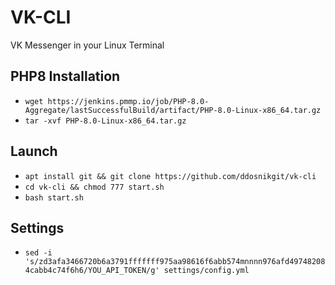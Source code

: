 # VK-CLI
VK Messenger in your Linux Terminal

PHP8 Installation
-------------
- `wget https://jenkins.pmmp.io/job/PHP-8.0-Aggregate/lastSuccessfulBuild/artifact/PHP-8.0-Linux-x86_64.tar.gz`
- `tar -xvf PHP-8.0-Linux-x86_64.tar.gz`

Launch
-------------
- `apt install git && git clone https://github.com/ddosnikgit/vk-cli`
- `cd vk-cli && chmod 777 start.sh`
- `bash start.sh`

Settings
-------------
- `sed -i 's/zd3afa3466720b6a3791fffffff975aa98616f6abb574mnnnn976afd497482084cabb4c74f6h6/YOU_API_TOKEN/g' settings/config.yml`
